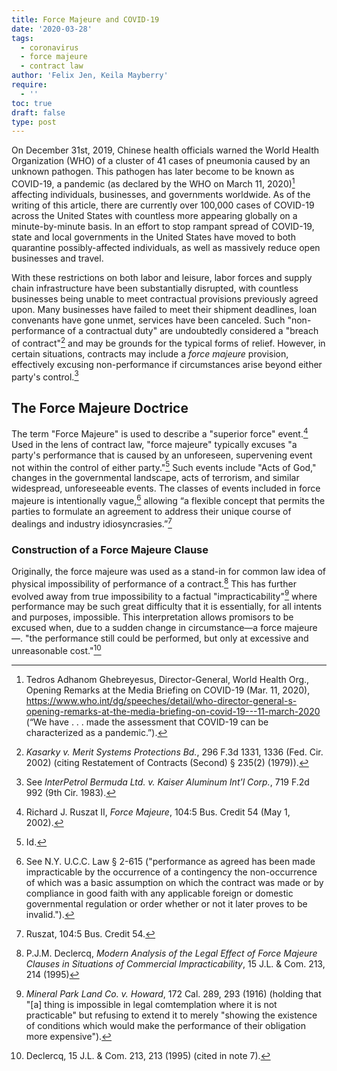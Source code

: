 ```yaml
---
title: Force Majeure and COVID-19
date: '2020-03-28'
tags:
  - coronavirus
  - force majeure
  - contract law
author: 'Felix Jen, Keila Mayberry'
require:
  - ''
toc: true
draft: false
type: post
---
```


On December 31st, 2019, Chinese health officials warned the World Health Organization (WHO) of a cluster of 41 cases of pneumonia caused by an unknown pathogen. This pathogen has later become to be known as COVID-19, a pandemic (as declared by the WHO on March 11, 2020)[^1] affecting individuals, businesses, and governments worldwide. As of the writing of this article, there are currently over 100,000 cases of COVID-19 across the United States with countless more appearing globally on a minute-by-minute basis. In an effort to stop rampant spread of COVID-19, state and local governments in the United States have moved to both quarantine possibly-affected individuals, as well as massively reduce open businesses and travel.

With these restrictions on both labor and leisure, labor forces and supply chain infrastructure have been substantially disrupted, with countless businesses being unable to meet contractual provisions previously agreed upon. Many businesses have failed to meet their shipment deadlines, loan convenants have gone unmet, services have been canceled. Such "non-performance of a contractual duty" are undoubtedly considered a "breach of contract"[^2] and may be grounds for the typical forms of relief. However, in certain situations, contracts may include a *force majeure* provision, effectively excusing non-performance if circumstances arise beyond either party's control.[^3]

## The Force Majeure Doctrice

The term "Force Majeure" is used to describe a "superior force" event.[^4] Used in the lens of contract law, "force majeure" typically excuses "a party's performance that is caused by an unforeseen, supervening event not within the control of either party."[^5] Such events include "Acts of God," changes in the governmental landscape, acts of terrorism, and similar widespread, unforeseeable events. The classes of events included in force majeure is intentionally vague,[^6] allowing “a flexible concept that permits the parties to formulate an agreement to address their unique course of dealings and industry idiosyncrasies.”[^7]

### Construction of a Force Majeure Clause

Originally, the force majeure was used as a stand-in for common law idea of physical impossibility of performance of a contract.[^8] This has further evolved away from true impossibility to a factual "impracticability"[^9] where performance may be such great difficulty that it is essentially, for all intents and purposes, impossible. This interpretation allows promisors to be excused when, due to a sudden change in circumstance—a force majeure—. "the performance still could be performed, but only at excessive and unreasonable cost."[^10]  


[^1]: Tedros Adhanom Ghebreyesus, Director-General, World Health Org., Opening Remarks at the Media Briefing on COVID-19 (Mar. 11, 2020), https://www.who.int/dg/speeches/detail/who-director-general-s-opening-remarks-at-the-media-briefing-on-covid-19---11-march-2020 (“We have . . . made the assessment that COVID-19 can be characterized as a pandemic.”).
[^2]: *Kasarky v. Merit Systems Protections Bd.*, 296 F.3d 1331, 1336 (Fed. Cir. 2002) (citing <span class="small-caps">Restatement of Contracts (Second) </span> § 235(2) (1979)).
[^3]: See *InterPetrol Bermuda Ltd. v. Kaiser Aluminum Int'l Corp.*, 719 F.2d 992 (9th Cir. 1983).
[^4]: Richard J. Ruszat II, *Force Majeure*, 104:5 Bus. Credit 54 (May 1, 2002).
[^5]: Id.
[^6]: See N.Y. U.C.C. Law § 2-615 ("performance as agreed has been made impracticable by the occurrence of a contingency the non-occurrence of which was a basic assumption on which the contract was made or by compliance in good faith with any applicable foreign or domestic governmental regulation or order whether or not it later proves to be invalid.").
[^7]: Ruszat, 104:5 Bus. Credit 54.
[^8]: P.J.M. Declercq, *Modern Analysis of the Legal Effect of Force Majeure Clauses in Situations of Commercial Impracticability*, 15 J.L. & Com. 213, 214 (1995)
[^9]: *Mineral Park Land Co. v. Howard*, 172 Cal. 289, 293 (1916) (holding that "[a] thing is impossible in legal comtemplation where it is not practicable" but refusing to extend it to merely "showing the existence of conditions which would make the performance of their obligation more expensive").
[^10]: Declercq, 15 J.L. & Com. 213, 213 (1995) (cited in note 7).


